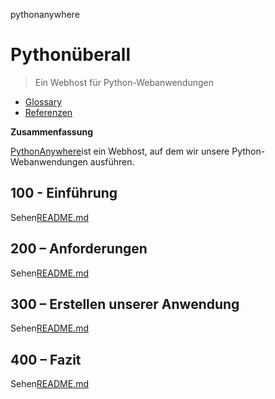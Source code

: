 pythonanywhere

# Pythonüberall

> Ein Webhost für Python-Webanwendungen

-   [Glossary](./GLOSSARY.md)
-   [Referenzen](./REFERENCES.md)

**Zusammenfassung**

[PythonAnywhere](https://www.pythonanywhere.com/user/wvanheemstra/account/)ist ein Webhost, auf dem wir unsere Python-Webanwendungen ausführen.

## 100 - Einführung

Sehen[README.md](./100/README.md)

## 200 – Anforderungen

Sehen[README.md](./200/README.md)

## 300 – Erstellen unserer Anwendung

Sehen[README.md](./300/README.md)

## 400 – Fazit

Sehen[README.md](./400/README.md)
